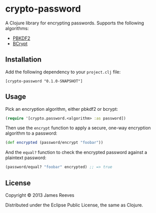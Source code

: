 # crypto-password

A Clojure library for encrypting passwords. Supports the following
algorithms:

* [PBKDF2](http://en.wikipedia.org/wiki/PBKDF2)
* [BCrypt](http://bcrypt.sourceforge.net/)

## Installation

Add the following dependency to your `project.clj` file:

    [crypto-password "0.1.0-SNAPSHOT"]

## Usage

Pick an encryption algorithm, either pbkdf2 or bcrypt:

```clojure
(require '[crypto.password.<algorithm> :as password])
```

Then use the `encrypt` function to apply a secure, one-way encryption
algorithm to a password:

```clojure
(def encrypted (password/encrypt "foobar"))
```

And the `equal?` function to check the encrypted password against a
plaintext password:

```clojure
(password/equal? "foobar" encrypted) ;; => true
```

## License

Copyright © 2013 James Reeves

Distributed under the Eclipse Public License, the same as Clojure.
